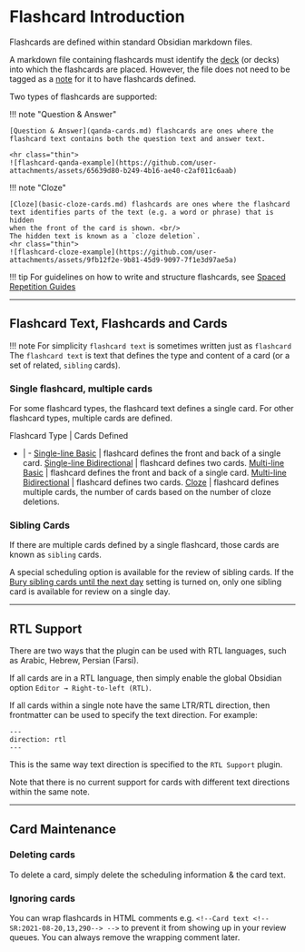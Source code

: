 # Flashcard Introduction

Flashcards are defined within standard Obsidian markdown files.

A markdown file containing flashcards must identify the [deck](decks.md) (or decks) into which the flashcards are placed. 
However, the file does not need to be tagged as a [note](../notes.md) for it to have flashcards defined.

Two types of flashcards are supported:

<div class="grid" markdown>

!!! note "Question & Answer"

    [Question & Answer](qanda-cards.md) flashcards are ones where the flashcard text contains both the question text and answer text.
    
    <hr class="thin">
    ![flashcard-qanda-example](https://github.com/user-attachments/assets/65639d80-b249-4b16-ae40-c2af011c6aab)

!!! note "Cloze"

    [Cloze](basic-cloze-cards.md) flashcards are ones where the flashcard text identifies parts of the text (e.g. a word or phrase) that is hidden 
    when the front of the card is shown. <br/>
    The hidden text is known as a `cloze deletion`.
    <hr class="thin">
    ![flashcard-cloze-example](https://github.com/user-attachments/assets/9fb12f2e-9b81-45d9-9097-7f1e3d97ae5a)
</div>

!!! tip
    For guidelines on how to write and structure flashcards, see [Spaced Repetition Guides]( ../resources.md#flashcards)

---

## Flashcard Text, Flashcards and Cards

!!! note
    For simplicity `flashcard text` is sometimes written just as `flashcard`
The `flashcard text` is text that defines the type and content of a card (or a set of related, `sibling` cards).

### Single flashcard, multiple cards

For some flashcard types, the flashcard text defines a single card. For other flashcard types, multiple
cards are defined.

Flashcard Type | Cards Defined
- | -
[Single-line Basic](qanda-cards.md#single-line-basic) | flashcard defines the front and back of a single card.
[Single-line Bidirectional](qanda-cards.md#single-line-bidirectional) | flashcard defines two cards.
[Multi-line Basic](qanda-cards.md#multi-line-basic) | flashcard defines the front and back of a single card.
[Multi-line Bidirectional](qanda-cards.md#multi-line-bidirectional) | flashcard defines two cards.
[Cloze](basic-cloze-cards.md) | flashcard defines multiple cards, the number of cards based on the number of cloze deletions.

### Sibling Cards

If there are multiple cards defined by a single flashcard, those cards are known as `sibling` cards.

A special scheduling option is available for the review of sibling cards. If the [Bury sibling cards until the next day]( ../user-options.md#flashcard-review) setting is turned on, 
only one sibling card is available for review on a single day.

---


## RTL Support

There are two ways that the plugin can be used with RTL languages, such as Arabic, Hebrew, Persian (Farsi).

If all cards are in a RTL language, then simply enable the global Obsidian option `Editor → Right-to-left (RTL)`.

If all cards within a single note have the same LTR/RTL direction, then frontmatter can be used to specify the text direction. For example:

```
---
direction: rtl
---
```

This is the same way text direction is specified to the `RTL Support` plugin.

Note that there is no current support for cards with different text directions within the same note.

---

## Card Maintenance

### Deleting cards

To delete a card, simply delete the scheduling information & the card text.

### Ignoring cards

You can wrap flashcards in HTML comments e.g. `<!--Card text <!--SR:2021-08-20,13,290--> -->` to prevent it from showing up in your review queues. You can always remove the wrapping comment later.
